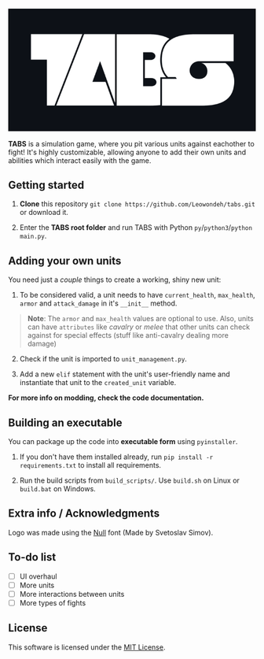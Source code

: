 ![TABS (TABS logo, font is Null)](img/logo.20.png)

**TABS** is a simulation game, where you pit various units against eachother to fight! It's highly customizable, allowing anyone to add their own units and abilities which interact easily with the game.

## Getting started

1. **Clone** this repository ```git clone https://github.com/Leowondeh/tabs.git``` or download it.

2. Enter the **TABS root folder** and run TABS with Python ```py```/```python3```/```python``` ```main.py```.

## Adding your own units

You need just a *couple* things to create a working, shiny new unit:

1. To be considered valid, a unit needs to have ```current_health```, ```max_health```, ```armor``` and ```attack_damage``` in it's ```__init__``` method. 

> **Note**: The ```armor``` and ```max_health``` values are optional to use. Also, units can have ```attributes``` like *cavalry* or *melee* that other units can
check against for special effects (stuff like anti-cavalry dealing more damage)

2. Check if the unit is imported to ```unit_management.py```.

3. Add a new ```elif``` statement with the unit's user-friendly name and instantiate that unit to the ```created_unit``` variable.

**For more info on modding, check the code documentation.**

## Building an executable

You can package up the code into **executable form** using ```pyinstaller```.

1. If you don't have them installed already, run ```pip install -r requirements.txt``` to install all requirements.

2. Run the build scripts from ```build_scripts/```. Use ```build.sh``` on Linux or ```build.bat``` on Windows. 

## Extra info / Acknowledgments

Logo was made using the [Null](https://www.fontfabric.com/fonts/null/#font-styles) font (Made by Svetoslav Simov).

## To-do list

- [ ] UI overhaul
- [ ] More units
- [ ] More interactions between units
- [ ] More types of fights

## License

This software is licensed under the [MIT License](https://en.wikipedia.org/wiki/MIT_License).